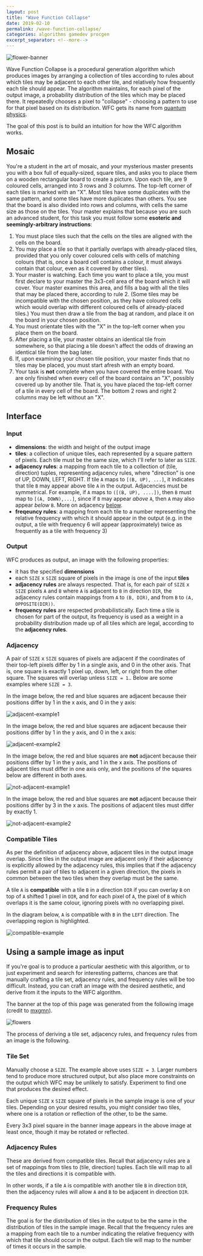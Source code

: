 ```yaml
---
layout: post
title: "Wave Function Collapse"
date: 2019-02-10
permalink: /wave-function-collapse/ 
categories: algorithms gamedev procgen
excerpt_separator: <!--more-->
---
```


![flower-banner](/images/wave-function-collapse/flower-banner-scaled.png)

Wave Function Collapse is a procedural generation algorithm which produces
images by arranging a collection of tiles according to rules about which tiles
may be adjacent to each other tile, and relatively how frequently each tile should appear.
The algorithm maintains, for each pixel of the output image, a probability
distribution of the tiles which may be placed there. It repeatedly chooses a
pixel to "collapse" - choosing a pattern to use for that pixel based on its
distribution. WFC gets its name from
[quantum physics](https://en.wikipedia.org/wiki/Wave_function_collapse).

The goal of this post is to build an intuition for how the WFC algorithm works.

<!--more-->

## Mosaic

You're a student in the art of mosaic, and your mysterious master presents you
with a box full of equally-sized, square tiles, and asks you to place them on a
wooden rectangular board to create a picture. Upon each tile, are 9 coloured
cells, arranged into 3 rows and 3 columns.  The top-left corner of each tiles is
marked with an "X". Most tiles have some duplicates with the same pattern, and
some tiles have more duplicates than others.  You see that the board is also
divided into rows and columns, with cells the same size as those on the tiles.
Your master explains that because you are such an advanced student, for this
task you must follow some **esoteric and seemingly-arbitrary instructions**:

 1. You must place tiles such that the cells on the tiles are aligned with the
    cells on the board.
 2. You may place a tile so that it partially overlaps with already-placed
    tiles, provided that you only cover coloured cells with cells of matching
    colours (that is, once a board cell contains a colour, it must always
    contain that colour, even as it covered by other tiles).
 3. Your master is watching. Each time you want to place a tile, you must first
    declare to your master the 3x3-cell area of the board which it will cover.
    Your master examines this area, and fills a bag with all the tiles that may
    be placed there, according to rule 2.  (Some tiles may be incompatible with
    the chosen position, as they have coloured cells which would overlap with
    different coloured cells of already-placed tiles.) You must then draw a tile
    from the bag at random, and place it on the board in your chosen position.
 4. You must orientate tiles with the "X" in the top-left corner when you place
    them on the board.
 5. After placing a tile, your master obtains an identical tile from somewhere,
    so that placing a tile doesn't affect the odds of drawing an identical tile
    from the bag later.
 6. If, upon examining your chosen tile position, your master finds that no
    tiles may be placed, you must start afresh with an empty board.
 7. Your task is **not** complete when you have covered the entire board. You
    are only finished when every cell of the board contains an "X", possibly
    covered up by another tile.  That is, you have placed the top-left corner of
    a tile in every cell of the board. The bottom 2 rows and right 2 columns may
    be left without an "X".

## Interface

### Input

 - **dimensions**: the width and height of the output image
 - **tiles**: a collection of unique tiles, each represented by a square pattern of pixels. Each tile
   must be the same size, which I'll refer to later as `SIZE`.
 - **adjacency rules**: a mapping from each tile to a collection of (tile, direction) tuples,
   representing adjacency rules, where "direction" is one of UP, DOWN, LEFT,
   RIGHT. If tile `A` maps to `[(B, UP), ...]`, it indicates that tile `B` may
   appear above tile `A` in the output. Adjacencies must be symmetrical. For
   example, if `A` maps to `([(B, UP), ....])`, then `B` must map to `[(A, DOWN),...]`,
   since if `B` may appear *above* `A`, then `A` may also appear *below* `B`.
   More on adjacency [below](#adjacency_).
 - **freqeuncy rules**: a mapping from each tile to a number representing the relative frequency with
   which it should appear in the output (e.g. in the output, a tile with frequency 6 will
   appear (approximately) twice as frequently as a tile with frequency 3)

### Output

WFC produces as output, an image with the following properties:
 - it has the specified **dimensions**
 - each `SIZE` x `SIZE` square of pixels in the image is one of the input **tiles**
 - **adjacency rules** are always respected. That is, for each pair of `SIZE` x `SIZE` pixels `A` and `B` where
   `A` is adjacent to `B` in direction `DIR`, the adjacency rules contain
   mappings from `A` to `(B, DIR)`, and from `B` to `(A, OPPOSITE(DIR))`.
 - **frequency rules** are respected probabilistically. Each time a tile is chosen for part of the output, its
   frequency is used as a weight in a probability distribution made up of all
   tiles which are legal, according to the **adjacency rules**.

<!-- ublock origin hides elements with id="adjacency"? -->
<h3 id="adjacency_">Adjacency</h3>

A pair of `SIZE` x `SIZE`
squares of pixels are adjacent if the coordinates of their top-left pixels
differ by 1 in a single axis, and 0 in the other axis. That is, one
square is exactly 1 pixel up, down, left, or right from the other square.
The squares will overlap unless `SIZE = 1`..
Below are some examples where `SIZE = 3`.

In the image below, the red and blue squares are adjacent because their positions
differ by 1 in the x axis, and 0 in the y axis:

![adjacent-example1](/images/wave-function-collapse/adjacent-example1.png)

In the image below, the red and blue squares are adjacent because their positions
differ by 1 in the y axis, and 0 in the x axis:

![adjacent-example2](/images/wave-function-collapse/adjacent-example2.png)

In the image below, the red and blue squares are **not** adjacent because their positions
differ by 1 in the y axis, and 1 in the x axis. The positions of adjacent tiles must differ
in one axis only, and the positions of the squares below are different in both axes.

![not-adjacent-example1](/images/wave-function-collapse/not-adjacent-example1.png)

In the image below, the red and blue squares are **not** adjacent because their positions
differ by 3 in the x axis. The positions of adjacent tiles must differ
by exactly 1.

![not-adjacent-example2](/images/wave-function-collapse/not-adjacent-example2.png)

### Compatible Tiles

As per the definition of adjacency above, adjacent tiles in the output image overlap.
Since tiles in the output image are adjacent only if their adjacency is
explicitly allowed by the adjacency rules, this implies that if the adjacency
rules permit a pair of tiles to adjacent in a given direction, the pixels in
common between the two tiles when they overlap must be the same.

A tile `A` is **compatible** with a tile `B` in a direction `DIR` if you can
overlay `B` on top of `A` shifted 1 pixel in `DIR`, and for each pixel of `A`,
the pixel of `B` which overlaps it is the same colour, ignoring pixels with
no overlapping pixel.

In the diagram below, `A` is compatible with `B` in the `LEFT` direction.
The overlapping region is highlighted.

![compatible-example](/images/wave-function-collapse/compatible-example.png)

## Using a sample image as input

If you're goal is to produce a particular aesthetic with this algorithm, or to
just experiment and search for interesting patterns, chances are that manually
crafting a tile set, adjacency rules, and frequency rules will be too difficult. Instead, you can
craft an image with the desired aesthetic, and derive from it the inputs to the
WFC algorithm.

The banner at the top of this page was generated from the following image
(credit to [mxgmn](https://github.com/mxgmn/WaveFunctionCollapse)).

![flowers](/images/wave-function-collapse/flowers.png)

The process of deriving a tile set, adjacency rules, and frequency rules from an
image is the following.

### Tile Set

Manually choose a `SIZE`. The example above uses `SIZE = 3`. Larger numbers
tend to produce more structured output, but also place more constraints on the
output which WFC may be unlikely to satisfy. Experiment
to find one that produces the desired effect.

Each unique `SIZE` x `SIZE` square of pixels in the sample image is one of your
tiles. Depending on your desired results, you might consider two tiles, where
one is a rotation or reflection of the other, to be the same.

Every 3x3 pixel square in the banner image appears in the above image at least once,
though it may be rotated or reflected.

### Adjacency Rules

These are derived from compatible tiles. Recall that adjacency rules are a set
of mappings from tiles to (tile, direction) tuples. Each tile will map to all
the tiles and directions it is compatible with.

In other words, if a tile `A` is compatible with another tile `B` in direction
`DIR`, then the adjacency rules will allow `A` and `B` to be adjacent in
direction `DIR`.

### Frequency Rules

The goal is for the distribution of tiles in the output to be the same in the
distribution of tiles in the sample image. Recall that the frequency rules are a
mapping from each tile to a number indicating the relative frequency with which
that tile should occur in the output. Each tile will map to the number of times
it occurs in the sample.
